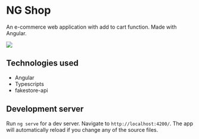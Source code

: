 # NG Shop

An e-commerce web application with add to cart function. Made with Angular.

![]('https://github.com/Nawod/ng-shop/blob/master/prev.png')

## Technologies used

- Angular
- Typescripts
- fakestore-api

## Development server

Run `ng serve` for a dev server. Navigate to `http://localhost:4200/`. The app will automatically reload if you change any of the source files.
